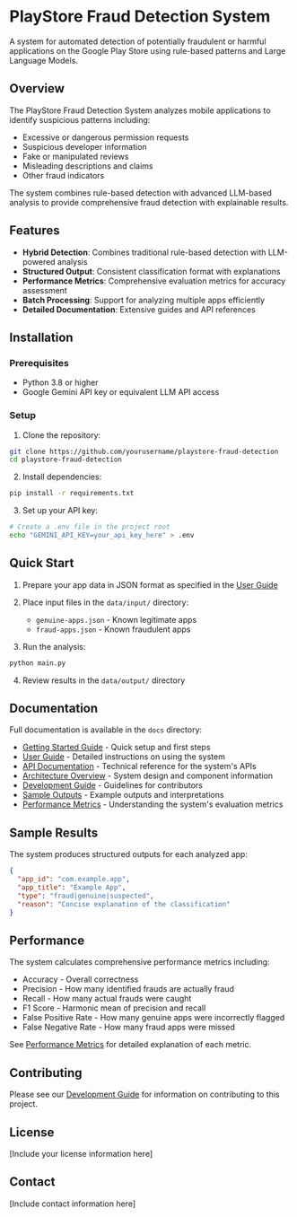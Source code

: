 # PlayStore Fraud Detection System

A system for automated detection of potentially fraudulent or harmful applications on the Google Play Store using rule-based patterns and Large Language Models.

## Overview

The PlayStore Fraud Detection System analyzes mobile applications to identify suspicious patterns including:

- Excessive or dangerous permission requests
- Suspicious developer information
- Fake or manipulated reviews
- Misleading descriptions and claims
- Other fraud indicators

The system combines rule-based detection with advanced LLM-based analysis to provide comprehensive fraud detection with explainable results.

## Features

- **Hybrid Detection**: Combines traditional rule-based detection with LLM-powered analysis
- **Structured Output**: Consistent classification format with explanations
- **Performance Metrics**: Comprehensive evaluation metrics for accuracy assessment
- **Batch Processing**: Support for analyzing multiple apps efficiently
- **Detailed Documentation**: Extensive guides and API references

## Installation

### Prerequisites

- Python 3.8 or higher
- Google Gemini API key or equivalent LLM API access

### Setup

1. Clone the repository:
```bash
git clone https://github.com/yourusername/playstore-fraud-detection
cd playstore-fraud-detection
```

2. Install dependencies:
```bash
pip install -r requirements.txt
```

3. Set up your API key:
```bash
# Create a .env file in the project root
echo "GEMINI_API_KEY=your_api_key_here" > .env
```

## Quick Start

1. Prepare your app data in JSON format as specified in the [User Guide](docs/user_guide.md#input-data-preparation)

2. Place input files in the `data/input/` directory:
   - `genuine-apps.json` - Known legitimate apps
   - `fraud-apps.json` - Known fraudulent apps

3. Run the analysis:
```bash
python main.py
```

4. Review results in the `data/output/` directory

## Documentation

Full documentation is available in the `docs` directory:

- [Getting Started Guide](docs/getting_started.md) - Quick setup and first steps
- [User Guide](docs/user_guide.md) - Detailed instructions on using the system
- [API Documentation](docs/api_documentation.md) - Technical reference for the system's APIs
- [Architecture Overview](docs/architecture.md) - System design and component information
- [Development Guide](docs/development_guide.md) - Guidelines for contributors
- [Sample Outputs](docs/samples.md) - Example outputs and interpretations
- [Performance Metrics](docs/metrics.md) - Understanding the system's evaluation metrics

## Sample Results

The system produces structured outputs for each analyzed app:

```json
{
  "app_id": "com.example.app",
  "app_title": "Example App",
  "type": "fraud|genuine|suspected",
  "reason": "Concise explanation of the classification"
}
```

## Performance

The system calculates comprehensive performance metrics including:

- Accuracy - Overall correctness
- Precision - How many identified frauds are actually fraud
- Recall - How many actual frauds were caught
- F1 Score - Harmonic mean of precision and recall
- False Positive Rate - How many genuine apps were incorrectly flagged
- False Negative Rate - How many fraud apps were missed

See [Performance Metrics](docs/metrics.md) for detailed explanation of each metric.

## Contributing

Please see our [Development Guide](docs/development_guide.md) for information on contributing to this project.

## License

[Include your license information here]

## Contact

[Include contact information here]

